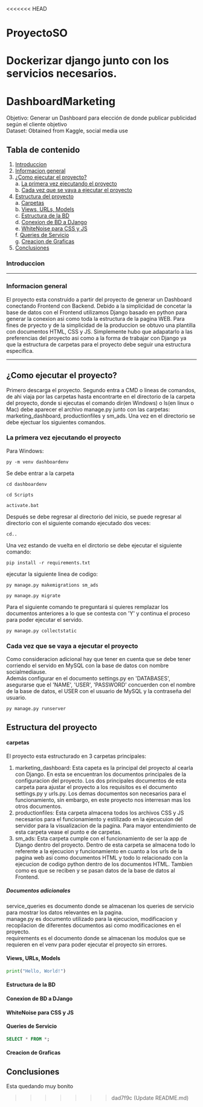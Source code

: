 <<<<<<< HEAD
# ProyectoSO
Dockerizar django junto con los servicios necesarios.
=======
# DashboardMarketing
Objetivo: Generar un Dashboard para elección de donde publicar publicidad según el cliente objetivo   
Dataset: Obtained from Kaggle, social media use

## Tabla de contenido
1. [Introduccion](#introduccion)
2. [Informacion general](#Informacion-general)
3. [¿Como ejecutar el proyecto?](#¿Como-ejecutar-el-proyecto?)   
	a. [La primera vez ejecutando el proyecto](#La_primera_vez_ejecutando_el_proyecto)   
	b. [Cada vez que se vaya a ejecutar el proyecto](#Cada_vez_que_se_vaya_a_ejecutar_el_proyecto)   
5. [Estructura del proyecto](#Estructura-del-proyecto)    
	a. [Carpetas](#carpetas)   
	b. [Views, URLs, Models](#Views,-URLs,-Models)   
	c. [Estructura de la BD](#Estructura-de-la-BD)   
	d. [Conexion de BD a DJango](#Conexion-de-BD-a-DJango)   
	e. [WhiteNoise para CSS y JS](#WhiteNoise-para-CSS-y-JS)   
	f. [Queries de Servicio](#Queries-de-Servicio)   
	g. [Creacion de Graficas](#Creacion-de-Graficas)   
6. [Conclusiones](#conclusiones)
### Introduccion

***
### Informacion general
El proyecto esta construido a partir del proyecto de generar un Dashboard conectando Frontend con Backend. Debido a la simplicidad de concetar la base de datos con el Frontend utilizamos Django basado en python para generar la conexion asi como toda la estructura de la pagina WEB. Para fines de pryecto y de la simplicidad de la produccion se obtuvo una plantilla con documentos HTML, CSS y JS. Simplemente hubo que adapatarlo a las preferencias del proyecto asi como a la forma de trabajar con Django ya que la estructura de carpetas para el proyecto debe seguir una estructura especifica.
***

## ¿Como ejecutar el proyecto?
Primero descarga el proyecto. Segundo entra a CMD o lineas de comandos, de ahi viaja por las carpetas hasta encontrarte en el directorio de la carpeta del proyecto, donde si ejecutas el comando dir(en Windows) o ls(en linux o Mac) debe aparecer el archivo manage.py junto con las carpetas: marketing_dashboard, productionfiles y sm_ads.
Una vez en el directorio se debe ejectuar los siguientes comandos.  
### La primera vez ejecutando el proyecto
Para Windows:  
```CMD
py -m venv dashboardenv
```
Se debe entrar a la carpeta 
```CMD
cd dashboardenv
```
```CMD
cd Scripts
```
```CMD
activate.bat
```
Después se debe regresar al directorio del inicio, se puede regresar al directorio con el siguiente comando ejecutado dos veces:
```CMD
cd..
```
Una vez estando de vuelta en el dirctorio se debe ejecutar el siguiente comando:
```CMD
pip install -r requirements.txt
```
ejecutar la siguiente linea de codigo:
```CMD
py manage.py makemigrations sm_ads
```
```CMD
py manage.py migrate
```
Para el siguiente comando te preguntará si quieres remplazar los documentos anteriores a lo que se contesta con 'Y' y continua el proceso para poder ejecutar el servido.
```CMD
py manage.py collectstatic
```

### Cada vez que se vaya a ejecutar el proyecto
Como consideracion adicional hay que tener en cuenta que se debe tener corriendo el servido en MySQL con la base de datos con nombre socialmediause.  
Además configurar en el documento settings.py en 'DATABASES', asegurarse que el 'NAME', 'USER', 'PASSWORD' concuerden con el nombre de la base de datos, el USER con el usuario de MySQL y la contraseña del usuario.
```CMD
py manage.py runserver
```

## Estructura del proyecto
#### carpetas
El proyecto esta estructurado en 3 carpetas principales:
1. marketing_dashboard: Esta capeta es la principal del proyecto al cearla con Django. En esta se encuentran los documentos principales de la configuracion del proyecto. Los dos principales documentos de esta carpeta para ajustar el proyecto a los requisitos es el documento settings.py y urls.py. Los demas documentos son necesarios para el funcionamiento, sin embargo, en este proyecto nos interresan mas los otros documentos.
2. productionfiles: Esta carpeta almacena todos los archivos CSS y JS necesarios para el funcionamiento y estilizado en la ejecucuion del servidor para la visualizacion de la pagina. Para mayor entendimiento de esta carpeta vease el punto e de carpetas.
3. sm_ads: Esta carpeta cumple con el funcionamiento de ser la app de Django dentro del proyecto. Dentro de esta carpeta se almacena todo lo referente a la ejecucion y funcionamiento en cuanto a los urls de la pagina web asi como documentos HTML y todo lo relacionado con la ejecucion de codigo python dentro de los documentos HTML. Tambien como es que se reciben y se pasan datos de la base de datos al Frontend.
##### Documentos adicionales
service_queries es documento donde se almacenan los queries de servicio para mostrar los datos relevantes en la pagina.   
manage.py es documento utilizado para la ejecucion, modificacion y recopilacion de diferentes documentos asi como modificaciones en el proyecto.   
requirements es el documento donde se almacenan los modulos que se requieren en el venv para poder ejecutar el proyecto sin errores.   

#### Views, URLs, Models

```python
print("Hello, World!")
```
#### Estructura de la BD


#### Conexion de BD a DJango


#### WhiteNoise para CSS y JS


#### Queries de Servicio

```SQL
SELECT * FROM *;
```

#### Creacion de Graficas



## Conclusiones
Esta quedando muy bonito

>>>>>>> dad7f9c (Update README.md)
